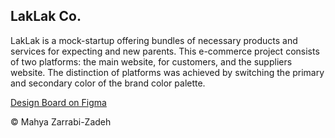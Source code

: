 ## LakLak Co.

LakLak is a mock-startup offering bundles of necessary products and services for expecting and new parents. This e-commerce project consists of two platforms: the main website, for customers, and the suppliers website. The distinction of platforms was achieved by switching the primary and secondary color of the brand color palette.

[Design Board on Figma](https://www.figma.com/design/2NZL5fwLGMzItjyGICY8wO/LakLak?node-id=507-2&t=Yutaem40SPGjrazc-1)

© Mahya Zarrabi-Zadeh